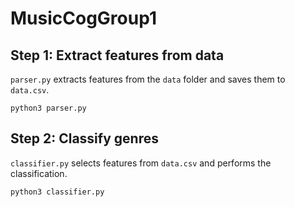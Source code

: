 # MusicCogGroup1

## Step 1: Extract features from data

`parser.py` extracts features from the `data` folder and saves them to `data.csv`.

```Shell
python3 parser.py
```

## Step 2: Classify genres

`classifier.py` selects features from `data.csv` and performs the classification.

```Shell
python3 classifier.py
```
